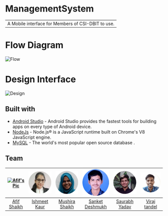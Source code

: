 # ManagementSystem

<table>
<tr>
<td>
  A Mobile interface for Members of CSI-DBIT to use.
</td>
</tr>
</table>

# Flow Diagram
![Flow](https://i.imgur.com/7j9pqaw.png)

# Design Interface
![Design](https://i.imgur.com/rR5kmI5.png)


## Built with 

- [Android Studio](https://developer.android.com/studio) - Android Studio provides the fastest tools for building apps on every type of Android device.
- [NodeJs](https://nodejs.org/en/) - Node.js® is a JavaScript runtime built on Chrome's V8 JavaScript engine.
- [MySQL](https://www.mysql.com) - The world's most popular open source database .

## Team

[<img src="https://i.imgur.com/SeSznJA.png" alt="Afif's Pic" width="120">](https://github.com/afif79)  | [<img src="https://raw.githubusercontent.com/CSI-DBIT/CSI-ManagementSystem/master/Android/app/src/main/res/drawable/ishmeet.png" alt="Ishmeet's Pic" width="120">](https://www.linkedin.com/in/ishmeetk/) | [<img src="https://raw.githubusercontent.com/CSI-DBIT/CSI-ManagementSystem/master/Android/app/src/main/res/drawable/mushira.png" alt="Mushira's Pic" width="120">](https://www.linkedin.com/in/mushira-shaikh/) | [<img src="https://raw.githubusercontent.com/CSI-DBIT/CSI-ManagementSystem/master/Android/app/src/main/res/drawable/sanket.png" alt="Sanket's Pic" width="120">](https://github.com/sanket1305)| [<img src="https://raw.githubusercontent.com/CSI-DBIT/CSI-ManagementSystem/master/Android/app/src/main/res/drawable/saurabh.png" alt="Saurabh's Pic" width="120">](https://github.com/survir44)| [<img src="https://raw.githubusercontent.com/CSI-DBIT/CSI-ManagementSystem/master/Android/app/src/main/res/drawable/viraj.png" alt="Sanket's Pic" width="120">](https://github.com/vraj72)
|:---:|:---:|:---:|:---:|:---:|:---:|
[Afif Shaikh](https://github.com/afif79) |[Ishmeet Kaur](https://www.linkedin.com/in/ishmeetk/) | [Mushira Shaikh](https://www.linkedin.com/in/mushira-shaikh/) | [Sanket Deshmukh](https://github.com/sanket1305) |[Saurabh Yadav](https://github.com/survir44) |[Viraj tandel](https://github.com/vraj72) |

